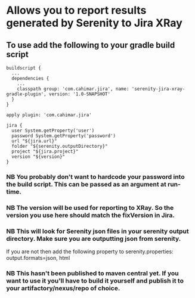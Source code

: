 # Allows you to report results generated by Serenity to Jira XRay

## To use add the following to your gradle build script

`buildscript {`  
`  ...`  
`  dependencies {`  
`    ...`  
`    classpath group: 'com.cahimar.jira', name: 'serenity-jira-xray-gradle-plugin', version: '1.0-SNAPSHOT'`  
`  }`  
`}`  

`apply plugin: 'com.cahimar.jira'`  

`jira {`  
`  user System.getProperty('user')`  
`  password System.getProperty('password')`  
`  url "${jira.url}"`  
`  folder "${serenity.outputDirectory}"`  
`  project "${jira.project}"`  
`  version "${version}"`  
`}`  

### NB You probably don't want to hardcode your password into the build script. This can be passed as an argument at run-time.
### NB The version will be used for reporting to XRay. So the version you use here should match the fixVersion in Jira.
### NB This will look for Serenity json files in your serenity output directory. Make sure you are outputting json from serenity.
If you are not then add the following property to serenity.properties:
output.formats=json, html
### NB This hasn't been published to maven central yet. If you want to use it you'll have to build it yourself and publish it to your artifactory/nexus/repo of choice.
